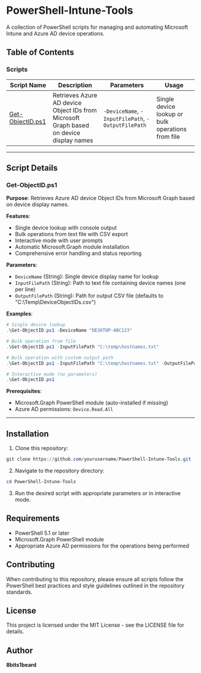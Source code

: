 # PowerShell-Intune-Tools

A collection of PowerShell scripts for managing and automating Microsoft Intune and Azure AD device operations.

## Table of Contents

### Scripts

| Script Name | Description | Parameters | Usage |
|-------------|-------------|------------|-------|
| [Get-ObjectID.ps1](#get-objectidps1) | Retrieves Azure AD device Object IDs from Microsoft Graph based on device display names | `-DeviceName`, `-InputFilePath`, `-OutputFilePath` | Single device lookup or bulk operations from file |

---

## Script Details

### Get-ObjectID.ps1

**Purpose**: Retrieves Azure AD device Object IDs from Microsoft Graph based on device display names.

**Features**:
- Single device lookup with console output
- Bulk operations from text file with CSV export
- Interactive mode with user prompts
- Automatic Microsoft.Graph module installation
- Comprehensive error handling and status reporting

**Parameters**:
- `DeviceName` (String): Single device display name for lookup
- `InputFilePath` (String): Path to text file containing device names (one per line)
- `OutputFilePath` (String): Path for output CSV file (defaults to "C:\Temp\DeviceObjectIDs.csv")

**Examples**:
```powershell
# Single device lookup
.\Get-ObjectID.ps1 -DeviceName "DESKTOP-ABC123"

# Bulk operation from file
.\Get-ObjectID.ps1 -InputFilePath "C:\temp\hostnames.txt"

# Bulk operation with custom output path
.\Get-ObjectID.ps1 -InputFilePath "C:\temp\hostnames.txt" -OutputFilePath "C:\temp\results.csv"

# Interactive mode (no parameters)
.\Get-ObjectID.ps1
```

**Prerequisites**:
- Microsoft.Graph PowerShell module (auto-installed if missing)
- Azure AD permissions: `Device.Read.All`

---

## Installation

1. Clone this repository:
```powershell
git clone https://github.com/yourusername/PowerShell-Intune-Tools.git
```

2. Navigate to the repository directory:
```powershell
cd PowerShell-Intune-Tools
```

3. Run the desired script with appropriate parameters or in interactive mode.

## Requirements

- PowerShell 5.1 or later
- Microsoft.Graph PowerShell module
- Appropriate Azure AD permissions for the operations being performed

## Contributing

When contributing to this repository, please ensure all scripts follow the PowerShell best practices and style guidelines outlined in the repository standards.

## License

This project is licensed under the MIT License - see the LICENSE file for details.

## Author

**8bits1beard**
